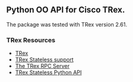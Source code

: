 ## Python OO API for Cisco TRex.

The package was tested with TRex version 2.61.

### TRex Resources
- [TRex](https://trex-tgn.cisco.com/trex/doc/trex_manual.html)
- [TRex Stateless support](https://trex-tgn.cisco.com/trex/doc/trex_stateless.html)
- [The TRex RPC Server](https://trex-tgn.cisco.com/trex/doc/trex_rpc_server_spec.html)
- [TRex Stateless Python API](https://trex-tgn.cisco.com/trex/doc/cp_stl_docs/)
